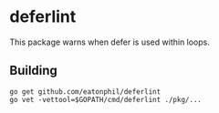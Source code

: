 # deferlint

This package warns when defer is used within loops.

## Building

```
go get github.com/eatonphil/deferlint
go vet -vettool=$GOPATH/cmd/deferlint ./pkg/...
```
